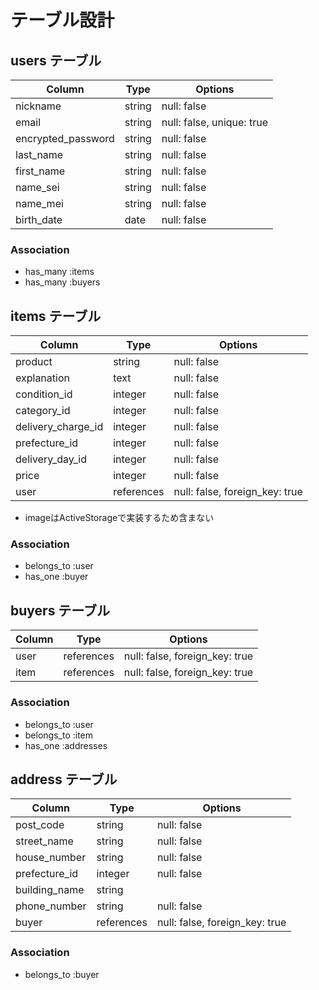 # テーブル設計

## users テーブル

| Column             | Type   | Options                   |
| ------------------ | ------ | ------------------------- |
| nickname           | string | null: false               |
| email              | string | null: false, unique: true |
| encrypted_password | string | null: false               |
| last_name          | string | null: false               |
| first_name         | string | null: false               |
| name_sei           | string | null: false               | 
| name_mei           | string | null: false               |
| birth_date         | date   | null: false               |

### Association

- has_many :items
- has_many :buyers

## items テーブル

| Column             | Type       | Options                        |
| ------------------ | ---------- | ------------------------------ |
| product            | string     | null: false                    |
| explanation        | text       | null: false                    |
| condition_id       | integer    | null: false                    |
| category_id        | integer    | null: false                    |
| delivery_charge_id | integer    | null: false                    |
| prefecture_id      | integer    | null: false                    |
| delivery_day_id    | integer    | null: false                    |
| price              | integer    | null: false                    |
| user               | references | null: false, foreign_key: true |

  * imageはActiveStorageで実装するため含まない

### Association

- belongs_to :user
- has_one    :buyer

## buyers テーブル

| Column      | Type       | Options                        |
| ----------- | ---------- | ------------------------------ |
| user        | references | null: false, foreign_key: true |
| item        | references | null: false, foreign_key: true |

### Association

- belongs_to :user
- belongs_to :item
- has_one    :addresses

## address テーブル

| Column        | Type       | Options                        |
| ------------- | ---------- | ------------------------------ |
| post_code     | string     | null: false                    |
| street_name   | string     | null: false                    |
| house_number  | string     | null: false                    |
| prefecture_id | integer    | null: false                    |
| building_name | string     |                                |
| phone_number  | string     | null: false                    |
| buyer         | references | null: false, foreign_key: true |

### Association

- belongs_to :buyer

